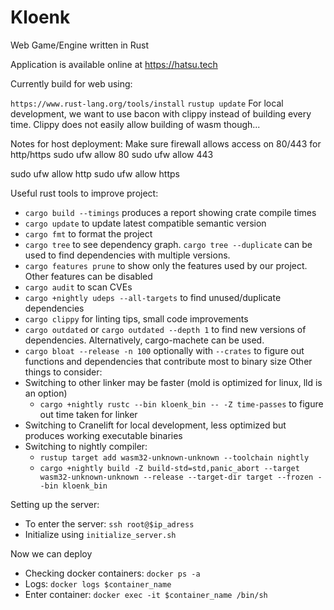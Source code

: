 # Kloenk

Web Game/Engine written in Rust

Application is available online at https://hatsu.tech

Currently build for web using:
<!-- https://github.com/gfx-rs/wgpu/wiki/Running-on-the-Web-with-WebGPU-and-WebGL -->
<!-- RUSTFLAGS=--cfg=web_sys_unstable_apis wasm-pack build --target web -->
<!-- Locally we use trunk to serve the application on the web page: https://trunkrs.dev/ -->
<!-- ``trunk serve'' will serve the application at localhost:8080 -->
<!-- We run ``cargo run'' to run the application as a standalone client. -->
``https://www.rust-lang.org/tools/install``
``rustup update``
For local development, we want to use bacon with clippy instead of building every time. Clippy does not easily allow building of wasm though...

Notes for host deployment: Make sure firewall allows access on 80/443 for http/https
sudo ufw allow 80
sudo ufw allow 443

sudo ufw allow http
sudo ufw allow https


Useful rust tools to improve project:
- ``cargo build --timings`` produces a report showing crate compile times
- ``cargo update`` to update latest compatible semantic version
- ``cargo fmt`` to format the project
- ``cargo tree`` to see dependency graph. ``cargo tree --duplicate`` can be used to find dependencies with multiple versions. 
- ``cargo features prune`` to show only the features used by our project. Other features can be disabled
- ``cargo audit`` to scan CVEs 
- ``cargo +nightly udeps --all-targets`` to find unused/duplicate dependencies 
- ``cargo clippy`` for linting tips, small code improvements 
- ``cargo outdated`` or ``cargo outdated --depth 1`` to find new versions of dependencies. Alternatively, cargo-machete can be used. 
- ``cargo bloat --release -n 100`` optionally with ``--crates`` to figure out functions and dependencies that contribute most to binary size
Other things to consider:
- Switching to other linker may be faster (mold is optimized for linux, lld is an option)
    - ``cargo +nightly rustc --bin kloenk_bin -- -Z time-passes`` to figure out time taken for linker
- Switching to Cranelift for local development, less optimized but produces working executable binaries
- Switching to nightly compiler:
    - ``rustup target add wasm32-unknown-unknown --toolchain nightly``
    - ``cargo +nightly build -Z build-std=std,panic_abort --target wasm32-unknown-unknown --release --target-dir target --frozen --bin kloenk_bin``

Setting up the server: 
- To enter the server: ``ssh root@$ip_adress``
- Initialize using ``initialize_server.sh``

Now we can deploy

- Checking docker containers: ``docker ps -a``
- Logs: ``docker logs $container_name``
- Enter container: ``docker exec -it $container_name /bin/sh``
